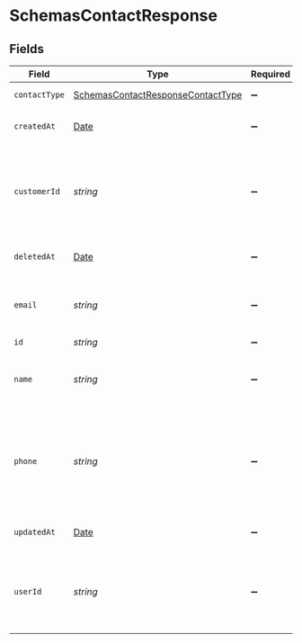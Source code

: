 # SchemasContactResponse


## Fields

| Field                                                                                           | Type                                                                                            | Required                                                                                        | Description                                                                                     | Example                                                                                         |
| ----------------------------------------------------------------------------------------------- | ----------------------------------------------------------------------------------------------- | ----------------------------------------------------------------------------------------------- | ----------------------------------------------------------------------------------------------- | ----------------------------------------------------------------------------------------------- |
| `contactType`                                                                                   | [SchemasContactResponseContactType](../../models/shared/schemascontactresponsecontacttype.md)   | :heavy_minus_sign:                                                                              | The type of contact.                                                                            |                                                                                                 |
| `createdAt`                                                                                     | [Date](https://developer.mozilla.org/en-US/docs/Web/JavaScript/Reference/Global_Objects/Date)   | :heavy_minus_sign:                                                                              | Date and time in ISO 8601 format.                                                               | 2020-04-09T18:14:30Z                                                                            |
| `customerId`                                                                                    | *string*                                                                                        | :heavy_minus_sign:                                                                              | The alphanumeric string representing the customer for this customer contact.                    |                                                                                                 |
| `deletedAt`                                                                                     | [Date](https://developer.mozilla.org/en-US/docs/Web/JavaScript/Reference/Global_Objects/Date)   | :heavy_minus_sign:                                                                              | Date and time in ISO 8601 format.                                                               | 2020-04-09T18:14:30Z                                                                            |
| `email`                                                                                         | *string*                                                                                        | :heavy_minus_sign:                                                                              | The email of this contact, when a user_id is not provided.                                      |                                                                                                 |
| `id`                                                                                            | *string*                                                                                        | :heavy_minus_sign:                                                                              | N/A                                                                                             | x4xCwxxJxGCx123Rx5xTx                                                                           |
| `name`                                                                                          | *string*                                                                                        | :heavy_minus_sign:                                                                              | The name of this contact, when user_id is not provided.                                         |                                                                                                 |
| `phone`                                                                                         | *string*                                                                                        | :heavy_minus_sign:                                                                              | The phone number for this contact. Required for primary, technical, and security contact types. |                                                                                                 |
| `updatedAt`                                                                                     | [Date](https://developer.mozilla.org/en-US/docs/Web/JavaScript/Reference/Global_Objects/Date)   | :heavy_minus_sign:                                                                              | Date and time in ISO 8601 format.                                                               | 2020-04-09T18:14:30Z                                                                            |
| `userId`                                                                                        | *string*                                                                                        | :heavy_minus_sign:                                                                              | The alphanumeric string representing the user for this customer contact.                        |                                                                                                 |